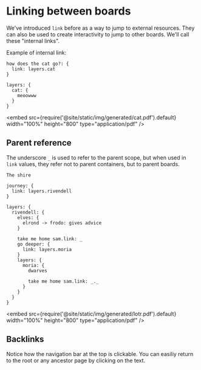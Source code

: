 # Linking between boards

We've introduced `link` before as a way to jump to external resources. They can also be
used to create interactivity to jump to other boards. We'll call these "internal links".

Example of internal link:

```d2
how does the cat go?: {
  link: layers.cat
}

layers: {
  cat: {
    meoowww
  }
}
```

<embed src={require('@site/static/img/generated/cat.pdf').default} width="100%" height="800"
 type="application/pdf" />

## Parent reference

The underscore `_` is used to refer to the parent scope, but when used in `link` values,
they refer not to parent containers, but to parent boards.

```d2
The shire

journey: {
  link: layers.rivendell
}

layers: {
  rivendell: {
    elves: {
      elrond -> frodo: gives advice
    }

    take me home sam.link: _
    go deeper: {
      link: layers.moria
    }
    layers: {
      moria: {
        dwarves

        take me home sam.link: _._
      }
    }
  }
}
```

<embed src={require('@site/static/img/generated/lotr.pdf').default} width="100%" height="800"
 type="application/pdf" />

## Backlinks

Notice how the navigation bar at the top is clickable. You can easiliy return to the root
or any ancestor page by clicking on the text.
